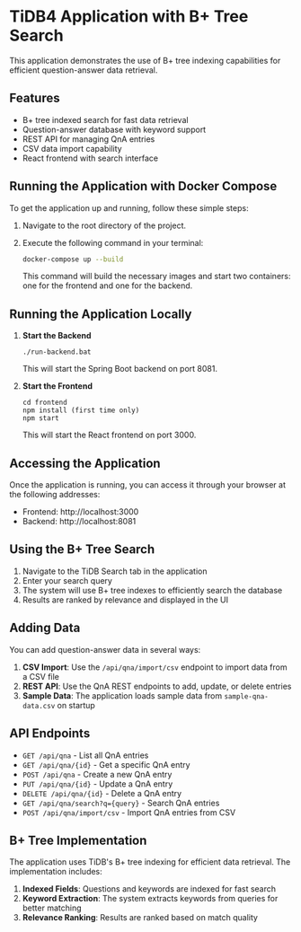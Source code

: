 # TiDB4 Application with B+ Tree Search

This application demonstrates the use of  B+ tree indexing capabilities for efficient question-answer data retrieval.

## Features

- B+ tree indexed search for fast data retrieval
- Question-answer database with keyword support
- REST API for managing QnA entries
- CSV data import capability
- React frontend with search interface

## Running the Application with Docker Compose

To get the application up and running, follow these simple steps:

1. Navigate to the root directory of the project.

2. Execute the following command in your terminal:
   ```bash
   docker-compose up --build
   ```
   This command will build the necessary images and start two containers: one for the frontend and one for the backend.

## Running the Application Locally

1. **Start the Backend**
   ```
   ./run-backend.bat
   ```
   This will start the Spring Boot backend on port 8081.

2. **Start the Frontend**
   ```
   cd frontend
   npm install (first time only)
   npm start
   ```
   This will start the React frontend on port 3000.

## Accessing the Application

Once the application is running, you can access it through your browser at the following addresses:

- Frontend: http://localhost:3000
- Backend: http://localhost:8081

## Using the B+ Tree Search

1. Navigate to the TiDB Search tab in the application
2. Enter your search query
3. The system will use B+ tree indexes to efficiently search the database
4. Results are ranked by relevance and displayed in the UI

## Adding Data

You can add question-answer data in several ways:

1. **CSV Import**: Use the `/api/qna/import/csv` endpoint to import data from a CSV file
2. **REST API**: Use the QnA REST endpoints to add, update, or delete entries
3. **Sample Data**: The application loads sample data from `sample-qna-data.csv` on startup

## API Endpoints

- `GET /api/qna` - List all QnA entries
- `GET /api/qna/{id}` - Get a specific QnA entry
- `POST /api/qna` - Create a new QnA entry
- `PUT /api/qna/{id}` - Update a QnA entry
- `DELETE /api/qna/{id}` - Delete a QnA entry
- `GET /api/qna/search?q={query}` - Search QnA entries
- `POST /api/qna/import/csv` - Import QnA entries from CSV

## B+ Tree Implementation

The application uses TiDB's B+ tree indexing for efficient data retrieval. The implementation includes:

1. **Indexed Fields**: Questions and keywords are indexed for fast search
2. **Keyword Extraction**: The system extracts keywords from queries for better matching
3. **Relevance Ranking**: Results are ranked based on match quality
